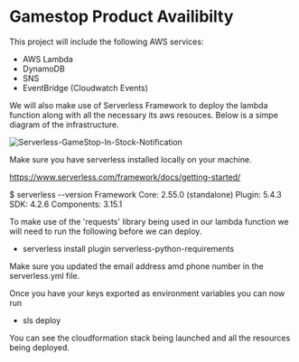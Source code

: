# Gamestop Product Availibilty

This project will include the following AWS services:
*  AWS Lambda
*  DynamoDB
*  SNS
*  EventBridge (Cloudwatch Events)

We will also make use of Serverless Framework to deploy the lambda function along with all the necessary its aws resouces. Below is a simpe diagram of the infrastructure. 

![Serverless-GameStop-In-Stock-Notification](https://user-images.githubusercontent.com/47754258/138712064-0cd1924e-8d44-4408-ad89-d424065a7f44.png)


Make sure you have serverless installed locally on your machine. 

https://www.serverless.com/framework/docs/getting-started/

$ serverless --version
Framework Core: 2.55.0 (standalone)
Plugin: 5.4.3
SDK: 4.2.6
Components: 3.15.1

To make use of the 'requests' library being used in our lambda function we will need to run the following before we can deploy. 

* serverless install plugin serverless-python-requirements

Make sure you updated the email address amd phone number in the serverless.yml file. 

Once you have your keys exported as environment variables you can now run 

* sls deploy

You can see the cloudformation stack being launched and all the resources being deployed. 




